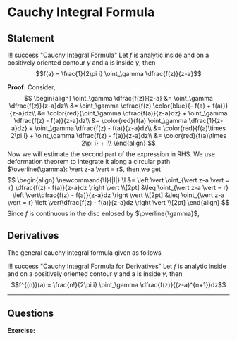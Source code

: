 # Cauchy Integral Formula

## Statement

!!! success "Cauchy Integral Formula"
    Let $f$ is analytic inside and on a positively oriented contour $\gamma$ and a is inside $\gamma$, then
    $$f(a) = \frac{1}{2\pi i} \oint_\gamma \dfrac{f(z)}{z-a}$$

**Proof:** Consider,
$$
\begin{align}
    \oint_\gamma \dfrac{f(z)}{z-a} &= \oint_\gamma \dfrac{f(z)}{z-a}dz\\
    &= \oint_\gamma \dfrac{f(z) \color{blue}{- f(a) + f(a)}}{z-a}dz\\
    &= \color{red}{\oint_\gamma \dfrac{f(a)}{z-a}dz} + \oint_\gamma \dfrac{f(z) - f(a)}{z-a}dz\\
    &= \color{red}{f(a) \oint_\gamma \dfrac{1}{z-a}dz} + \oint_\gamma \dfrac{f(z) - f(a)}{z-a}dz\\
    &= \color{red}{f(a)\times 2\pi i} + \oint_\gamma \dfrac{f(z) - f(a)}{z-a}dz\\
    &= \color{red}{f(a)\times 2\pi i} + I\\
\end{align}
$$
Now we will estimate the second part of the expression in RHS. We use deformation theorem to integrate it along a circular path $\overline{\gamma}: \vert z-a \vert = r$, then we get
$$
\begin{align}
    \newcommand{\I}{|I|} \I &= \left \vert \oint_{\vert z-a \vert = r} \dfrac{f(z) - f(a)}{z-a}dz \right \vert \\[2pt]
     &\leq  \oint_{\vert z-a \vert = r} \left \vert\dfrac{f(z) - f(a)}{z-a}dz \right \vert \\[2pt]
   &\leq  \oint_{\vert z-a \vert = r} \left \vert\dfrac{f(z) - f(a)}{z-a}dz \right \vert \\[2pt]
\end{align}
$$
Since $f$ is continuous in the disc enlosed by $\overline{\gamma}$,

## Derivatives

The general cauchy integral formula given as follows

!!! success "Cauchy Integral Formula for Derivatives"
    Let $f$ is analytic inside and on a positively oriented contour $\gamma$ and a is inside $\gamma$, then
    $$f^{(n)}(a) = \frac{n!}{2\pi i} \oint_\gamma \dfrac{f(z)}{(z-a)^{n+1}}dz$$

***
## Questions
**Exercise:**
